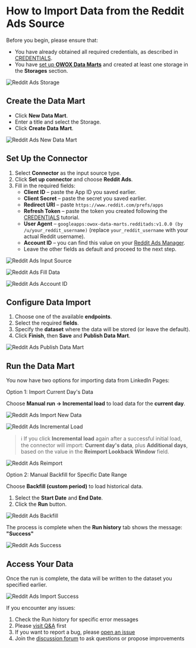# How to Import Data from the Reddit Ads Source

Before you begin, please ensure that:

- You have already obtained all required credentials, as described in [CREDENTIALS](CREDENTIALS.md).  
- You have [set up **OWOX Data Marts**](https://docs.owox.com/docs/getting-started/quick-start/) and created at least one storage in the **Storages** section.  

![Reddit Ads Storage](res/reddit_storage.png)

## Create the Data Mart

- Click **New Data Mart**.
- Enter a title and select the Storage.
- Click **Create Data Mart**.

![Reddit Ads New Data Mart](res/reddit_newdatamart.png)

## Set Up the Connector

1. Select **Connector** as the input source type.
2. Click **Set up connector** and choose **Reddit Ads**.  
3. Fill in the required fields:
    - **Client ID** – paste the App ID you saved earlier.
    - **Client Secret** – paste the secret you saved earlier.
    - **Redirect URI** – paste `https://www.reddit.com/prefs/apps`
    - **Refresh Token** – paste the token you created following the [CREDENTIALS](CREDENTIALS) tutorial.
    - **User Agent** – `googleapps:owox-data-marts.redditads:v1.0.0 (by /u/your_reddit_username)` (replace `your_reddit_username` with your actual Reddit username).
    - **Account ID** – you can find this value on your [Reddit Ads Manager](https://ads.reddit.com/).
    - Leave the other fields as default and proceed to the next step.

![Reddit Ads Input Source](res/reddit_connector.png)

![Reddit Ads Fill Data](res/reddit_fill_data.png)

![Reddit Ads Account ID](res/reddit_accountid.png)

## Configure Data Import

1. Choose one of the available **endpoints**.  
2. Select the required **fields**.  
3. Specify the **dataset** where the data will be stored (or leave the default).  
4. Click **Finish**, then **Save** and **Publish Data Mart**.

![Reddit Ads Publish Data Mart](res/reddit_publish.png)

## Run the Data Mart

You now have two options for importing data from LinkedIn Pages:  

Option 1: Import Current Day's Data

Choose **Manual run → Incremental load** to load data for the **current day**.

![Reddit Ads Import New Data](res/reddit_incremental.png)

![Reddit Ads Incremental Load](res/reddit_currentday.png)

> ℹ️ If you click **Incremental load** again after a successful initial load,  
> the connector will import: **Current day's data**, plus **Additional days**, based on the value in the **Reimport Lookback Window** field.

![Reddit Ads Reimport](res/reddit_reimportwindow.png)

Option 2: Manual Backfill for Specific Date Range

Choose **Backfill (custom period)** to load historical data.  

1. Select the **Start Date** and **End Date**.
2. Click the **Run** button.

![Reddit Ads Backfill](res/reddit_daterange.png)

The process is complete when the **Run history** tab shows the message:  
**"Success"**  

![Reddit Ads Success](res/reddit_successrun.png)

## Access Your Data

Once the run is complete, the data will be written to the dataset you specified earlier.

![Reddit Ads Import Success](res/reddit_bq.png)

If you encounter any issues:

1. Check the Run history for specific error messages
2. Please [visit Q&A](https://github.com/OWOX/owox-data-marts/discussions/categories/q-a) first
3. If you want to report a bug, please [open an issue](https://github.com/OWOX/owox-data-marts/issues)
4. Join the [discussion forum](https://github.com/OWOX/owox-data-marts/discussions) to ask questions or propose improvements
